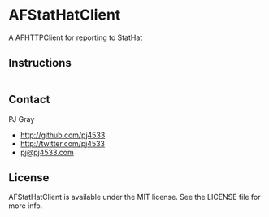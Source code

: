 # AFStatHatClient

A AFHTTPClient for reporting to StatHat

## Instructions

``` objective-c

```

## Contact

PJ Gray

- http://github.com/pj4533
- http://twitter.com/pj4533
- pj@pj4533.com

## License

AFStatHatClient is available under the MIT license. See the LICENSE file for more info.

